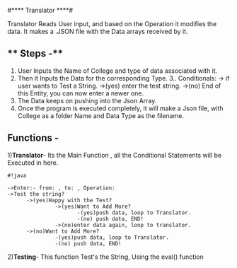 #**** Translator ****#

Translator Reads User input, and based on the Operation it modifies the data.
It makes a .JSON file with the Data arrays received by it.

## ** Steps -** ##

1. User Inputs the Name of College and type of data associated with it.
2. Then it Inputs the Data for the corresponding Type.
3.. Conditionals:
    -> if user wants to Test a String.
      ->(yes) enter the test string.
      ->(no) End of this Entity, you can now enter a newer one.
4. The Data keeps on pushing into the Json Array.
5. Once the program is executed completely, it will make a Json file, with College as a folder Name and Data Type as the filename.
         
## **Functions -** ##
1)**Translator**-
Its the Main Function , all the Conditional Statements will be Executed in here.



```
#!java

->Enter:- from: , to: , Operation:
->Test the string?
      ->(yes)Happy with the Test?
               ->(yes)Want to Add More?
                      -(yes)push data, loop to Translator.
                      -(no) push data, END!
               ->(no)enter data again, loop to translator.
      ->(no)Want to Add More?
               -(yes)push data, loop to Translator.
               -(no) push data, END!

```



2)**Testing**-
This function Test's the String, Using the eval() function